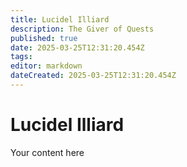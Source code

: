 ```yaml
---
title: Lucidel Illiard
description: The Giver of Quests
published: true
date: 2025-03-25T12:31:20.454Z
tags: 
editor: markdown
dateCreated: 2025-03-25T12:31:20.454Z
---
```


# Lucidel Illiard
Your content here